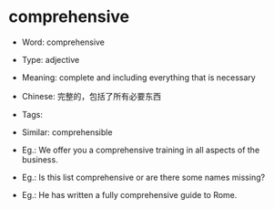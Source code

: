 # comprehensive

- Word: comprehensive

- Type: adjective
- Meaning: complete and including everything that is necessary
- Chinese: 完整的，包括了所有必要东西
- Tags: 
- Similar: comprehensible
- Eg.: We offer you a comprehensive training in all aspects of the business.
- Eg.: Is this list comprehensive or are there some names missing?
- Eg.: He has written a fully comprehensive guide to Rome.

